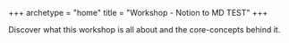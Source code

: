 +++
archetype = "home"
title = "Workshop - Notion to MD TEST"
+++

Discover what this workshop is all about and the core-concepts behind it.

